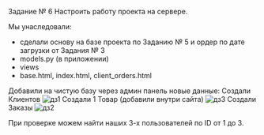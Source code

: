 Задание №  6
Настроить работу проекта на сервере.

Мы унаследовали:
* сделали основу на базе проекта по Заданию № 5 и ордер по дате загрузки от Задания № 3
* models.py (в приложении)
* views 
* base.html, index.html, client_orders.html

Добавили на чистую базу через админ панель новые данные:
Создали Клиентов
![дз1](https://github.com/KostLane/HW_Django_6/assets/151477931/a2ef0ed3-0dd3-457c-8c41-a63fadf5482b)
Создали 1 Товар (добавили внутри сайта)
![дз3](https://github.com/KostLane/HW_Django_6/assets/151477931/c0218de3-c2b5-403f-af50-fb15938bf24e)
Создали Заказы
![дз2](https://github.com/KostLane/HW_Django_6/assets/151477931/66a2c3a3-8d9d-483e-b7b3-7960a93209ba)

При проверке можем найти наших 3-х пользователей по ID от 1 до 3.

